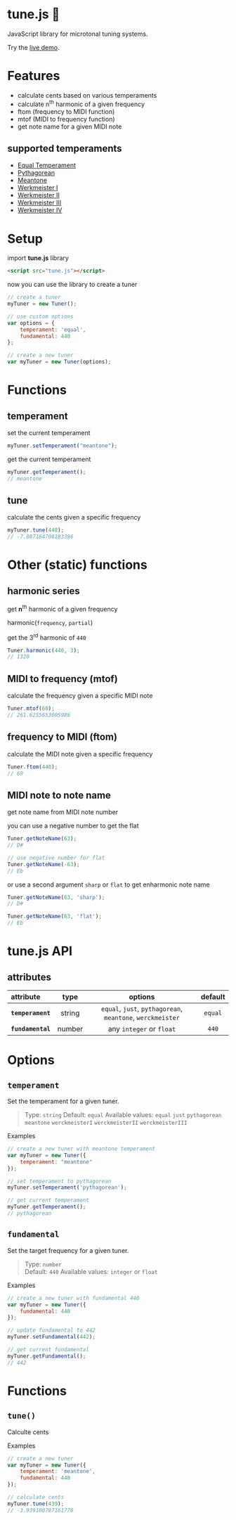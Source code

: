 # tune.js 🎵

JavaScript library for microtonal tuning systems.

Try the [live demo](https://instrumentbible.github.io/tune.js/).

# Features 
* calculate cents based on various temperaments
* calculate n<sup>th</sup> harmonic of a given frequency
* ftom (frequency to MIDI function)
* mtof (MIDI to frequency function)
* get note name for a given MIDI note

## supported temperaments
* [Equal Temperament](https://en.wikipedia.org/wiki/Equal_temperament)
* [Pythagorean](https://en.wikipedia.org/wiki/Pythagorean_tuning)
* [Meantone](https://en.wikipedia.org/wiki/Meantone_temperament)
* [Werkmeister I](https://en.wikipedia.org/wiki/Werckmeister_temperament#Werckmeister_I_(III):_%22correct_temperament%22_based_on_1/4_comma_divisions)
* [Werkmeister II](https://en.wikipedia.org/wiki/Werckmeister_temperament#Werckmeister_II_(IV):_another_temperament_included_in_the_Orgelprobe,_divided_up_through_1/3_comma)
* [Werkmeister III](https://en.wikipedia.org/wiki/Werckmeister_temperament#Werckmeister_III_(V):_an_additional_temperament_divided_up_through_1/4_comma)
* [Werkmeister IV](https://en.wikipedia.org/wiki/Werckmeister_temperament#Werckmeister_IV_(VI):_the_Septenarius_tunings)

# Setup
import **tune.js** library
```html
<script src="tune.js"></script>
```

now you can use the library to create a tuner
```javascript
// create a tuner
myTuner = new Tuner();
```

```javascript
// use custom options
var options = {
	temperament: 'equal',
	fundamental: 440
};

// create a new tuner
var myTuner = new Tuner(options);
```


# Functions

## temperament
set the current temperament
```js
myTuner.setTemperament("meantone");
```
get the current temperament
```js
myTuner.getTemperament();
// meantone
```



## tune
calculate the cents given a specific frequency
```js
myTuner.tune(448);
// -7.887184708183386
```


# Other (static) functions

## harmonic series

get **n**<sup>th</sup> harmonic of a given frequency

harmonic(`frequency`, `partial`)

get the 3<sup>rd</sup> harmonic of `440`
```javascript
Tuner.harmonic(440, 3);
// 1320
```


## MIDI to frequency (mtof)
calculate the frequency given a specific MIDI note
```js
Tuner.mtof(60);
// 261.6255653005986
```

## frequency to MIDI (ftom)
calculate the MIDI note given a specific frequency
```js
Tuner.ftom(440);
// 69
```

## MIDI note to note name

get note name from MIDI note number

you can use a negative number to get the flat
```js
Tuner.getNoteName(63);
// D#

// use negative number for flat
Tuner.getNoteName(-63);
// Eb
```

or use a second argument `sharp` or `flat` to get enharmonic note name
```js
Tuner.getNoteName(63, 'sharp');
// D#

Tuner.getNoteName(63, 'flat');
// Eb
```







# tune.js API

## attributes
| attribute | type | options | default |
| :- | :-: | :-: | :-: |
| **`temperament`** | string | `equal`, `just`, `pythagorean`, `meantone`, 	`werckmeister`| `equal` |
| **`fundamental`** | number | any `integer` or `float`  | `440` | 


# Options

## `temperament`
Set the temperament for a given tuner. 

> Type: `string` 
> Default: `equal`
> Available values: `equal` `just` `pythagorean` `meantone` `werckmeisterI` `werckmeisterII` `werckmeisterIII`

Examples
```js
// create a new tuner with meantone temperament
var myTuner = new Tuner({
	temperament: "meantone"
});

// set temperament to pythagorean 
myTuner.setTemperament('pythagorean');

// get current temperament
myTuner.getTemperament();
// pythagorean
```

## `fundamental`
Set the target frequency for a given tuner. 

> Type: `number`  
> Default: `440`
> Available values: `integer` or `float` 


Examples
```js
// create a new tuner with fundamental 440
var myTuner = new Tuner({
	fundamental: 440
});

// update fundamental to 442
myTuner.setFundamental(442);

// get current fundamental
myTuner.getFundamental();
// 442
```

# Functions

## `tune()`
Calculte cents

Examples
```js
// create a new tuner
var myTuner = new Tuner({
	temperament: 'meantone',
	fundamental: 440
});

// calculate cents
myTuner.tune(439);
// -3.939100787161778
```
